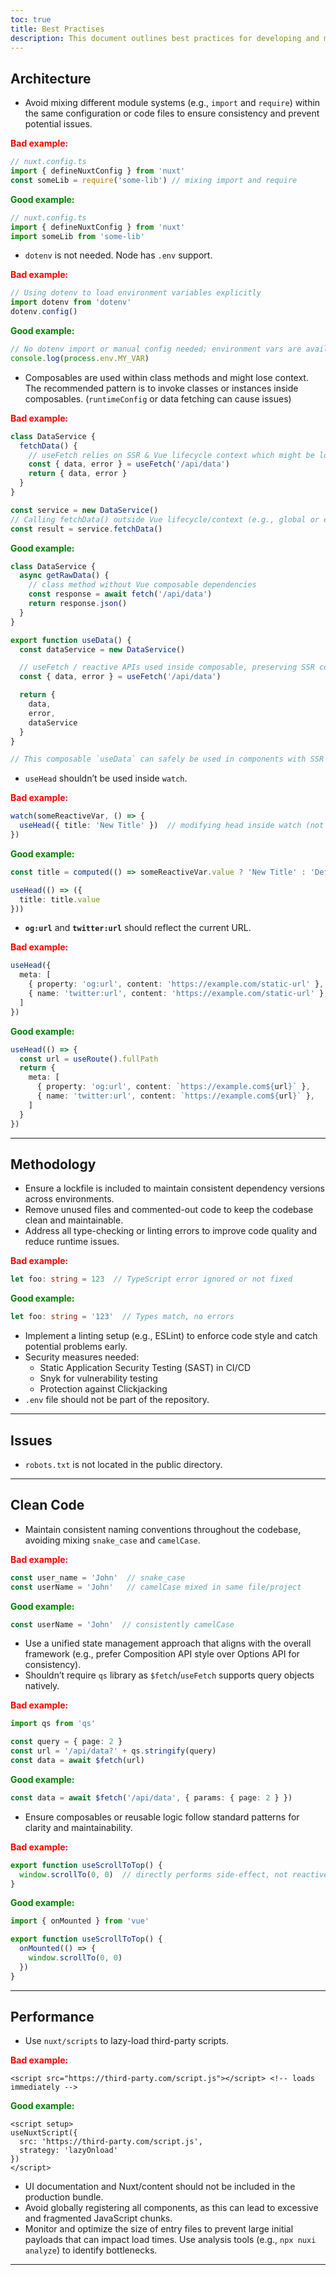 ```yaml
---
toc: true
title: Best Practises
description: This document outlines best practices for developing and maintaining NUXT 3 applications. The recommendations cover Architecture, Methodology, Issues, Clean Code, Performance, and Potential Problems to ensure robust, maintainable, and high-performing applications.
---
```


## Architecture

- Avoid mixing different module systems (e.g., `import` and `require`) within the same configuration or code files to ensure consistency and prevent potential issues.

**<span style="color:red;">Bad example:</span>**
```ts
// nuxt.config.ts
import { defineNuxtConfig } from 'nuxt'
const someLib = require('some-lib') // mixing import and require
```

**<span style="color:green;">Good example:</span>**
```ts
// nuxt.config.ts
import { defineNuxtConfig } from 'nuxt'
import someLib from 'some-lib'
```

- `dotenv` is not needed. Node has `.env` support.

**<span style="color:red;">Bad example:</span>**

```ts
// Using dotenv to load environment variables explicitly
import dotenv from 'dotenv'
dotenv.config()
```

**<span style="color:green;">Good example:</span>**

```ts
// No dotenv import or manual config needed; environment vars are available automatically
console.log(process.env.MY_VAR)
```

- Composables are used within class methods and might lose context. The recommended pattern is to invoke classes or instances inside composables. (`runtimeConfig` or data fetching can cause issues)

**<span style="color:red;">Bad example:</span>**

```ts
class DataService {
  fetchData() {
    // useFetch relies on SSR & Vue lifecycle context which might be lost here
    const { data, error } = useFetch('/api/data')
    return { data, error }
  }
}

const service = new DataService()
// Calling fetchData() outside Vue lifecycle/context (e.g., global or early SSR) will cause issues
const result = service.fetchData()
```

**<span style="color:green;">Good example:</span>**

```ts
class DataService {
  async getRawData() {
    // class method without Vue composable dependencies
    const response = await fetch('/api/data')
    return response.json()
  }
}

export function useData() {
  const dataService = new DataService()

  // useFetch / reactive APIs used inside composable, preserving SSR context
  const { data, error } = useFetch('/api/data')

  return {
    data,
    error,
    dataService
  }
}

// This composable `useData` can safely be used in components with SSR support
```

- `useHead` shouldn’t be used inside `watch`.

**<span style="color:red;">Bad example:</span>**

```ts
watch(someReactiveVar, () => {
  useHead({ title: 'New Title' })  // modifying head inside watch (not recommended)
})
```

**<span style="color:green;">Good example:</span>**

```ts
const title = computed(() => someReactiveVar.value ? 'New Title' : 'Default Title')

useHead(() => ({
  title: title.value
}))
```

- **`og:url`** and **`twitter:url`** should reflect the current URL.

**<span style="color:red;">Bad example:</span>**

```ts
useHead({
  meta: [
    { property: 'og:url', content: 'https://example.com/static-url' },
    { name: 'twitter:url', content: 'https://example.com/static-url' },
  ]
})
```

**<span style="color:green;">Good example:</span>**

```ts
useHead(() => {
  const url = useRoute().fullPath
  return {
    meta: [
      { property: 'og:url', content: `https://example.com${url}` },
      { name: 'twitter:url', content: `https://example.com${url}` },
    ]
  }
})
```

---

## Methodology

- Ensure a lockfile is included to maintain consistent dependency versions across environments.
- Remove unused files and commented-out code to keep the codebase clean and maintainable.
- Address all type-checking or linting errors to improve code quality and reduce runtime issues.

**<span style="color:red;">Bad example:</span>**

```ts
let foo: string = 123  // TypeScript error ignored or not fixed
```

**<span style="color:green;">Good example:</span>**

```ts
let foo: string = '123'  // Types match, no errors
```

- Implement a linting setup (e.g., ESLint) to enforce code style and catch potential problems early.
- Security measures needed:
  - Static Application Security Testing (SAST) in CI/CD
  - Snyk for vulnerability testing
  - Protection against Clickjacking
- `.env` file should not be part of the repository.

---

## Issues

- `robots.txt` is not located in the public directory.

---

## Clean Code

- Maintain consistent naming conventions throughout the codebase, avoiding mixing `snake_case` and `camelCase`.

**<span style="color:red;">Bad example:</span>**

```ts
const user_name = 'John'  // snake_case
const userName = 'John'   // camelCase mixed in same file/project
```

**<span style="color:green;">Good example:</span>**

```ts
const userName = 'John'  // consistently camelCase
```

- Use a unified state management approach that aligns with the overall framework (e.g., prefer Composition API style over Options API for consistency).
- Shouldn’t require `qs` library as `$fetch`/`useFetch` supports query objects natively.

**<span style="color:red;">Bad example:</span>**

```ts
import qs from 'qs'

const query = { page: 2 }
const url = '/api/data?' + qs.stringify(query)
const data = await $fetch(url)
```

**<span style="color:green;">Good example:</span>**

```ts
const data = await $fetch('/api/data', { params: { page: 2 } })
```

- Ensure composables or reusable logic follow standard patterns for clarity and maintainability.

**<span style="color:red;">Bad example:</span>**

```ts
export function useScrollToTop() {
  window.scrollTo(0, 0)  // directly performs side-effect, not reactive or composable pattern
}
```

**<span style="color:green;">Good example:</span>**

```ts
import { onMounted } from 'vue'

export function useScrollToTop() {
  onMounted(() => {
    window.scrollTo(0, 0)
  })
}
```

---

## Performance

- Use `nuxt/scripts` to lazy-load third-party scripts.

**<span style="color:red;">Bad example:</span>**

```vue
<script src="https://third-party.com/script.js"></script> <!-- loads immediately -->
```

**<span style="color:green;">Good example:</span>**

```vue
<script setup>
useNuxtScript({
  src: 'https://third-party.com/script.js',
  strategy: 'lazyOnload'
})
</script>
```

- UI documentation and Nuxt/content should not be included in the production bundle.
- Avoid globally registering all components, as this can lead to excessive and fragmented JavaScript chunks.
- Monitor and optimize the size of entry files to prevent large initial payloads that can impact load times. Use analysis tools (e.g., `npx nuxi analyze`) to identify bottlenecks.

---
